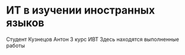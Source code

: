 
# ИТ в изучении иностранных языков
Студент Кузнецов Антон 3 курс ИВТ 
Здесь находятся выполненные работы
